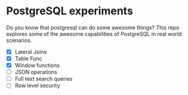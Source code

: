 # PostgreSQL experiments

Do you know that postgresql can do some awesome things? This repo explores some
of the awesome capabilities of PostgreSQL in real world scenarios.

* [x] Lateral Joins
* [x] Table Func
* [x] Window functions
* [ ] JSON operations
* [ ] Full text search queries
* [ ] Row level security
